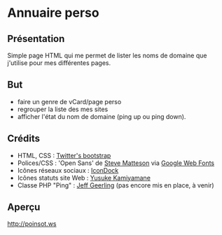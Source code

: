 Annuaire perso
========

Présentation
--------------
Simple page HTML qui me permet de lister les noms de domaine que j'utilise pour mes différentes pages.

But
--------------
- faire un genre de vCard/page perso
- regrouper la liste des mes sites 
- afficher l'état du nom de domaine (ping up ou ping down).

Crédits
--------------
- HTML, CSS : [Twitter's bootstrap](http://twitter.github.com/bootstrap/)
- Polices/CSS : 'Open Sans' de [Steve Matteson](https://profiles.google.com/107777320916704234605/about) via [Google Web Fonts](http://www.google.com/webfonts)
- Icônes réseaux sociaux : [IconDock](http://icondock.com/free/vector-social-media-icons)
- Icônes statuts site Web : [Yusuke Kamiyamane](http://p.yusukekamiyamane.com/)
- Classe PHP "Ping" : [Jeff Geerling](https://github.com/geerlingguy/Ping) (pas encore mis en place, à venir)


Aperçu
--------------
http://poinsot.ws
